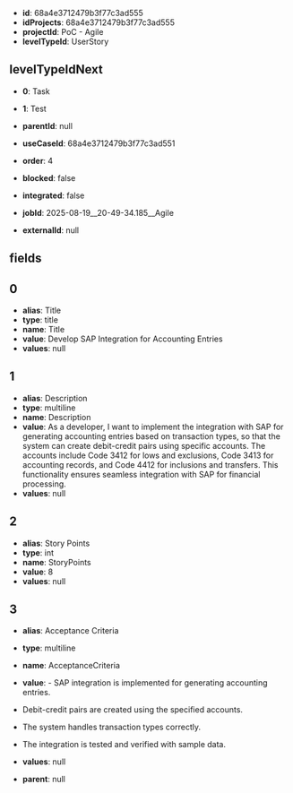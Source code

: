 - **id**: 68a4e3712479b3f77c3ad555
- **idProjects**: 68a4e3712479b3f77c3ad555
- **projectId**: PoC - Agile
- **levelTypeId**: UserStory
## levelTypeIdNext
- **0**: Task
- **1**: Test

- **parentId**: null
- **useCaseId**: 68a4e3712479b3f77c3ad551
- **order**: 4
- **blocked**: false
- **integrated**: false
- **jobId**: 2025-08-19__20-49-34.185__Agile
- **externalId**: null
## fields
## 0
- **alias**: Title
- **type**: title
- **name**: Title
- **value**: Develop SAP Integration for Accounting Entries
- **values**: null

## 1
- **alias**: Description
- **type**: multiline
- **name**: Description
- **value**: As a developer, I want to implement the integration with SAP for generating accounting entries based on transaction types, so that the system can create debit-credit pairs using specific accounts. The accounts include Code 3412 for lows and exclusions, Code 3413 for accounting records, and Code 4412 for inclusions and transfers. This functionality ensures seamless integration with SAP for financial processing.
- **values**: null

## 2
- **alias**: Story Points
- **type**: int
- **name**: StoryPoints
- **value**: 8
- **values**: null

## 3
- **alias**: Acceptance Criteria
- **type**: multiline
- **name**: AcceptanceCriteria
- **value**: - SAP integration is implemented for generating accounting entries.
- Debit-credit pairs are created using the specified accounts.
- The system handles transaction types correctly.
- The integration is tested and verified with sample data.
- **values**: null


- **parent**: null
